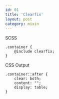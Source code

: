 ```yaml
---
id: 01
title: 'Clearfix'
layout: post
category: mixin
---
```


SCSS

    .container {
        @include clearfix;
    }

CSS Output

    .container::after {
        clear: both;
        content: "";
        display: table;
    }
